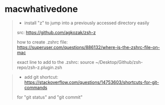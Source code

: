 # macwhativedone

> - install "z" to jump into a previously accessed directory easily
>
> src: https://github.com/agkozak/zsh-z
>
> how to create .zshrc file: https://superuser.com/questions/886132/where-is-the-zshrc-file-on-mac
>
> exact line to add to the .zshrc: source ~/Desktop/Github/zsh-repo/zsh-z.plugin.zsh

> - add git shortcut: https://stackoverflow.com/questions/14753603/shortcuts-for-git-commands
>
> for "git status" and "git commit"


